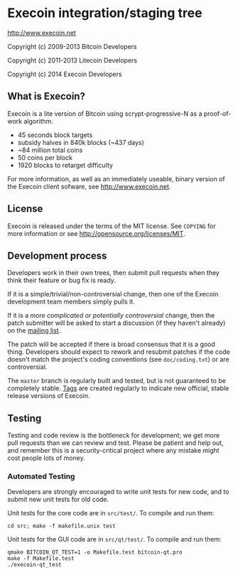 Execoin integration/staging tree
================================

http://www.execoin.net

Copyright (c) 2009-2013 Bitcoin Developers

Copyright (c) 2011-2013 Litecoin Developers

Copyright (c) 2014 Execoin Developers

What is Execoin?
----------------

Execoin is a lite version of Bitcoin using scrypt-progressive-N as a proof-of-work algorithm.
 - 45 seconds block targets
 - subsidy halves in 840k blocks (~437 days)
 - ~84 million total coins
 - 50 coins per block
 - 1920 blocks to retarget difficulty

For more information, as well as an immediately useable, binary version of
the Execoin client sofware, see http://www.execoin.net.

License
-------

Execoin is released under the terms of the MIT license. See `COPYING` for more
information or see http://opensource.org/licenses/MIT.

Development process
-------------------

Developers work in their own trees, then submit pull requests when they think
their feature or bug fix is ready.

If it is a simple/trivial/non-controversial change, then one of the Execoin
development team members simply pulls it.

If it is a *more complicated or potentially controversial* change, then the patch
submitter will be asked to start a discussion (if they haven't already) on the
[mailing list](http://sourceforge.net/mailarchive/forum.php?forum_name=bitcoin-development).

The patch will be accepted if there is broad consensus that it is a good thing.
Developers should expect to rework and resubmit patches if the code doesn't
match the project's coding conventions (see `doc/coding.txt`) or are
controversial.

The `master` branch is regularly built and tested, but is not guaranteed to be
completely stable. [Tags](https://github.com/bitcoin/bitcoin/tags) are created
regularly to indicate new official, stable release versions of Execoin.

Testing
-------

Testing and code review is the bottleneck for development; we get more pull
requests than we can review and test. Please be patient and help out, and
remember this is a security-critical project where any mistake might cost people
lots of money.

### Automated Testing

Developers are strongly encouraged to write unit tests for new code, and to
submit new unit tests for old code.

Unit tests for the core code are in `src/test/`. To compile and run them:

    cd src; make -f makefile.unix test

Unit tests for the GUI code are in `src/qt/test/`. To compile and run them:

    qmake BITCOIN_QT_TEST=1 -o Makefile.test bitcoin-qt.pro
    make -f Makefile.test
    ./execoin-qt_test

